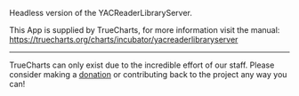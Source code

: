 Headless version of the YACReaderLibraryServer.


This App is supplied by TrueCharts, for more information visit the manual: https://truecharts.org/charts/incubator/yacreaderlibraryserver

---

TrueCharts can only exist due to the incredible effort of our staff.
Please consider making a [donation](https://truecharts.org/docs/about/sponsor) or contributing back to the project any way you can!
